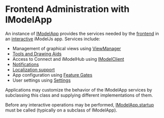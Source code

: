 # Frontend Administration with IModelApp

An instance of [IModelApp]($frontend) provides the services needed by the [frontend](../../overview/App.md#app-frontend) in an [interactive](../WriteAnInteractiveApp.md) iModelJs app. Services include:
* Management of graphical views using [ViewManager](./Views.md)
* [Tools and Drawing Aids](./Tools.md)
* Access to Connect and iModelHub using [IModelClient]($clients)
* [Notifications]($frontend:Notifications)
* [Localization support](./Localization.md)
* App configuration using [Feature Gates](../common/FeatureGates.md)
* User settings using [Settings]($clients:Settings)

Applications may customize the behavior of the IModelApp services by subclassing this class and supplying different implementations of them.

Before any interactive operations may be performed, [IModelApp.startup]($frontend) must be called (typically on a subclass of IModelApp).
